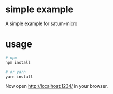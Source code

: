# simple example

A simple example for satum-micro

# usage

```bash
# npm
npm install

# or yarn
yarn install
```

Now open [http://localhost:1234/](http://localhost:1234/) in your browser.
